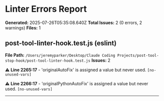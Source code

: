 # Linter Errors Report

**Generated:** 2025-07-26T05:35:08.640Z
**Total Issues:** 2 (0 errors, 2 warnings)
**Files:** 1

## post-tool-linter-hook.test.js (eslint)

**File Path:** `/Users/jeremyparker/Desktop/Claude Coding Projects/post-tool-stop-hook/post-tool-linter-hook.test.js`
**Issues:** 2

⚠️ **Line 2265:17** - 'originalAutoFix' is assigned a value but never used. `[no-unused-vars]`

⚠️ **Line 2266:17** - 'originalPythonAutoFix' is assigned a value but never used. `[no-unused-vars]`

---

